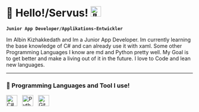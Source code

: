 # 🤯 Hello!/Servus! <img src="https://github.com/wervlad/wervlad/assets/24524555/766d336d-b87d-44ba-807c-c51de2bc6b4d" width="28px" alt="👋"></h1>

**`Junior App Developer/Applikations-Entwickler`**

Im Albin Kizhakkedath and Im a Junior App Developer. Im currently learning the base knowledge of C# and can already use it with xaml. Some other Programming Languages I know are md and Python pretty well. My Goal is to get better and make a living out of it in the future. I love to Code and lean new languages.

---

### 🧰 Programming Languages and Tool I use!

<img align="left" alt="C#" width="30px" style="padding-right:10px;" src="[https://cdn.jsdelivr.net/gh/devicons/devicon/icons/cplusplus/cplusplus-line.svg](https://www.google.com/url?sa=i&url=https%3A%2F%2Ficonduck.com%2Ficons%2F27153%2Fc-sharp-c&psig=AOvVaw1B4FvkRmXnk3AyWB5MfaKF&ust=1685048561864000&source=images&cd=vfe&ved=0CBEQjRxqFwoTCIiWhJrtjv8CFQAAAAAdAAAAABAE)" />
<img align="left" alt="Python" width="30px" style="padding-right:10px;" src="https://cdn.jsdelivr.net/gh/devicons/devicon/icons/python/python-plain.svg" />
<img align="left" alt="GitHub" width="30px" style="padding-right:10px;" src="https://cdn.jsdelivr.net/gh/devicons/devicon/icons/github/github-original.svg" />
